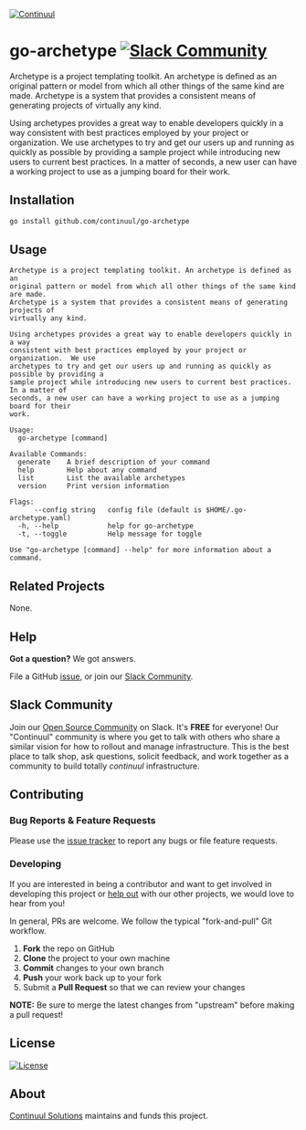 [![Continuul][logo]](https://continuul.solutions)

# go-archetype [![Slack Community](https://img.shields.io/badge/slack-@continuul/green.svg?logo=slack)](https://slack.continuul.com)

Archetype is a project templating toolkit. An archetype is defined as an
original pattern or model from which all other things of the same kind are made.
Archetype is a system that provides a consistent means of generating projects of
virtually any kind.

Using archetypes provides a great way to enable developers quickly in a way
consistent with best practices employed by your project or organization.  We use
archetypes to try and get our users up and running as quickly as possible by providing a
sample project while introducing new users to current best practices. In a matter of
seconds, a new user can have a working project to use as a jumping board for their
work.

## Installation

```bash
go install github.com/continuul/go-archetype
```

## Usage

```
Archetype is a project templating toolkit. An archetype is defined as an
original pattern or model from which all other things of the same kind are made.
Archetype is a system that provides a consistent means of generating projects of
virtually any kind.

Using archetypes provides a great way to enable developers quickly in a way
consistent with best practices employed by your project or organization.  We use
archetypes to try and get our users up and running as quickly as possible by providing a
sample project while introducing new users to current best practices. In a matter of
seconds, a new user can have a working project to use as a jumping board for their
work.

Usage:
  go-archetype [command]

Available Commands:
  generate    A brief description of your command
  help        Help about any command
  list        List the available archetypes
  version     Print version information

Flags:
      --config string   config file (default is $HOME/.go-archetype.yaml)
  -h, --help            help for go-archetype
  -t, --toggle          Help message for toggle

Use "go-archetype [command] --help" for more information about a command.

```

## Related Projects

None.

## Help

**Got a question?** We got answers.

File a GitHub [issue](https://github.com/continuul/go-archetype/issues), or join our [Slack Community][slack].

## Slack Community

Join our [Open Source Community][slack] on Slack. It's **FREE** for everyone! Our "Continuul" community is where you get to talk with others who share a similar vision for how to rollout and manage infrastructure. This is the best place to talk shop, ask questions, solicit feedback, and work together as a community to build totally *continuul* infrastructure.

## Contributing

### Bug Reports & Feature Requests

Please use the [issue tracker](https://github.com/continuul/go-archetype/issues) to report any bugs or file feature requests.

### Developing

If you are interested in being a contributor and want to get involved in developing this project or [help out](https://cpco.io/help-out) with our other projects, we would love to hear from you!

In general, PRs are welcome. We follow the typical "fork-and-pull" Git workflow.

 1. **Fork** the repo on GitHub
 2. **Clone** the project to your own machine
 3. **Commit** changes to your own branch
 4. **Push** your work back up to your fork
 5. Submit a **Pull Request** so that we can review your changes

**NOTE:** Be sure to merge the latest changes from "upstream" before making a pull request!

## License

[![License](https://img.shields.io/badge/License-BSD%203--Clause-blue.svg)](https://opensource.org/licenses/BSD-3-Clause)

## About

[Continuul Solutions][website] maintains and funds this project.

  [logo]: https://avatars3.githubusercontent.com/u/57697117?s=60&v=4
  [website]: https://continuul.solutions
  [slack]: https://slack.continuul.com

  [100]: https://github.com/mlafeldt/chef-runner/blob/v0.9.0/chef/omnibus/omnibus.go
  [101]: https://github.com/hashicorp/vault-auth-plugin-example/blob/f5bad67c730e446b5fef826dfd5f1229a0e94475/Makefile
  [102]: https://sohlich.github.io/post/go_makefile/
  [103]: http://www.codershaven.com/multi-platform-makefile-for-go/
